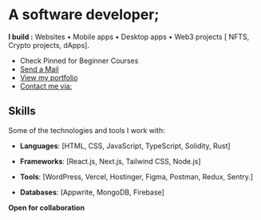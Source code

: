 # A software developer;
**I build :** Websites • Mobile apps • Desktop apps • Web3 projects [ NFTS, Crypto projects, dApps].
- Check Pinned for Beginner Courses  
- [Send a Mail](mailto:dannydotdev@gmail.com)
- [View my portfolio](https://danieltriedcoding.vercel.app)
- [Contact me via:](https://linktr.ee/FrontendDanny)
  



## Skills
Some of the technologies and tools I work with:

  - **Languages**: [HTML, CSS, JavaScript, TypeScript, Solidity, Rust]
  
- **Frameworks**: [React.js, Next.js, Tailwind CSS, Node.js]
  
- **Tools**: [WordPress, Vercel, Hostinger, Figma, Postman, Redux, Sentry.]
  
- **Databases**: [Appwrite, MongoDB, Firebase]

**Open for collaboration**






